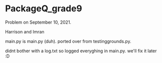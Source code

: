 # PackageQ_grade9
Problem on September 10, 2021. 

Harrison and Imran

main.py is main.py (duh). ported over from testinggrounds.py. 

didnt bother with a log.txt so logged everyghing in main.py. 
we'll fix it later :D